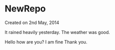 NewRepo
=======
Created on 2nd May, 2014

It rained heavily yesterday.
The weather was good.

Hello how are you?
I am fine Thank you.

